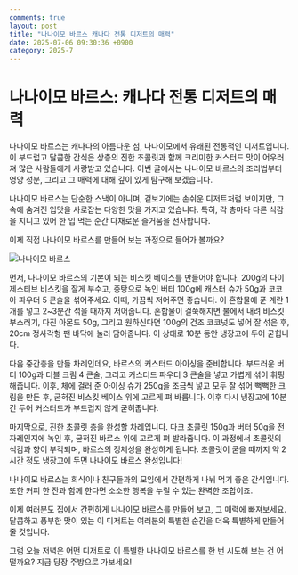 ```yaml
---
comments: true
layout: post
title: "나나이모 바르스 캐나다 전통 디저트의 매력"
date: 2025-07-06 09:30:36 +0900
category: 2025-7
---
```


# 나나이모 바르스: 캐나다 전통 디저트의 매력

나나이모 바르스는 캐나다의 아름다운 섬, 나나이모에서 유래된 전통적인 디저트입니다. 이 부드럽고 달콤한 간식은 상층의 진한 초콜릿과 함께 크리미한 커스터드 맛이 어우러져 많은 사람들에게 사랑받고 있습니다. 이번 글에서는 나나이모 바르스의 조리법부터 영양 성분, 그리고 그 매력에 대해 깊이 있게 탐구해 보겠습니다. 

나나이모 바르스는 단순한 스낵이 아니며, 겉보기에는 손쉬운 디저트처럼 보이지만, 그속에 숨겨진 입맛을 사로잡는 다양한 맛을 가지고 있습니다. 특히, 각 층마다 다른 식감을 지니고 있어 한 입 먹는 순간 다채로운 즐거움을 선사합니다. 

이제 직접 나나이모 바르스를 만들어 보는 과정으로 들어가 볼까요? 

![나나이모 바르스](https://www.themealdb.com/images/media/meals/vwuprt1511813703.jpg)

먼저, 나나이모 바르스의 기본이 되는 비스킷 베이스를 만들어야 합니다. 200g의 다이제스티브 비스킷을 잘게 부수고, 중탕으로 녹인 버터 100g에 캐스터 슈가 50g과 코코아 파우더 5 큰술을 섞어주세요. 이때, 가끔씩 저어주면 좋습니다. 이 혼합물에 푼 계란 1개를 넣고 2~3분간 섞을 때까지 저어줍니다. 혼합물이 걸쭉해지면 불에서 내려 비스킷 부스러기, 다진 아몬드 50g, 그리고 원하신다면 100g의 건조 코코넛도 넣어 잘 섞은 후, 20cm 정사각형 팬 바닥에 눌러 담아줍니다. 이 상태로 10분 동안 냉장고에 두어 굳힙니다.

다음 중간층을 만들 차례인데요, 바르스의 커스터드 아이싱을 준비합니다. 부드러운 버터 100g과 더블 크림 4 큰술, 그리고 커스터드 파우더 3 큰술을 넣고 가볍게 섞어 휘핑해줍니다. 이후, 체에 걸러 준 아이싱 슈가 250g을 조금씩 넣고 모두 잘 섞어 뻑뻑한 크림을 만든 후, 굳혀진 비스킷 베이스 위에 고르게 펴 바릅니다. 이후 다시 냉장고에 10분간 두어 커스터드가 부드럽지 않게 굳혀줍니다.

마지막으로, 진한 초콜릿 층을 완성할 차례입니다. 다크 초콜릿 150g과 버터 50g을 전자레인지에 녹인 후, 굳혀진 바르스 위에 고르게 펴 발라줍니다. 이 과정에서 초콜릿의 식감과 향이 부각되며, 바르스의 정체성을 완성하게 됩니다. 초콜릿이 굳을 때까지 약 2시간 정도 냉장고에 두면 나나이모 바르스 완성입니다!

나나이모 바르스는 회식이나 친구들과의 모임에서 간편하게 나눠 먹기 좋은 간식입니다. 또한 커피 한 잔과 함께 한다면 소소한 행복을 누릴 수 있는 완벽한 조합이죠. 

이제 여러분도 집에서 간편하게 나나이모 바르스를 만들어 보고, 그 매력에 빠져보세요. 달콤하고 풍부한 맛이 있는 이 디저트는 여러분의 특별한 순간을 더욱 특별하게 만들어줄 것입니다. 

그럼 오늘 저녁은 어떤 디저트로 이 특별한 나나이모 바르스를 한 번 시도해 보는 건 어떨까요? 지금 당장 주방으로 가보세요!